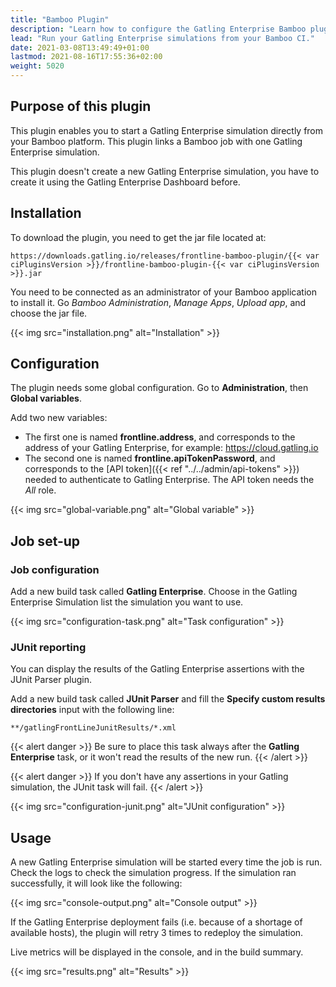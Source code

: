 ```yaml
---
title: "Bamboo Plugin"
description: "Learn how to configure the Gatling Enterprise Bamboo plugin and run your simulations."
lead: "Run your Gatling Enterprise simulations from your Bamboo CI."
date: 2021-03-08T13:49:49+01:00
lastmod: 2021-08-16T17:55:36+02:00
weight: 5020
---
```


## Purpose of this plugin

This plugin enables you to start a Gatling Enterprise simulation directly from your Bamboo platform. This plugin links a Bamboo job with one Gatling Enterprise simulation.

This plugin doesn't create a new Gatling Enterprise simulation, you have to create it using the Gatling Enterprise Dashboard before.

## Installation

To download the plugin, you need to get the jar file located at:

```
https://downloads.gatling.io/releases/frontline-bamboo-plugin/{{< var ciPluginsVersion >}}/frontline-bamboo-plugin-{{< var ciPluginsVersion >}}.jar
```

You need to be connected as an administrator of your Bamboo application to install it. Go *Bamboo Administration*, *Manage Apps*, *Upload app*, and choose the jar file.

{{< img src="installation.png" alt="Installation" >}}

## Configuration

The plugin needs some global configuration. Go to __Administration__, then __Global variables__.

Add two new variables:

* The first one is named __frontline.address__, and corresponds to the address of your Gatling Enterprise, for example: https://cloud.gatling.io
* The second one is named __frontline.apiTokenPassword__, and corresponds to the [API token]({{< ref "../../admin/api-tokens" >}}) needed to authenticate to Gatling Enterprise. The API token needs the *All* role.

{{< img src="global-variable.png" alt="Global variable" >}}

## Job set-up

### Job configuration

Add a new build task called __Gatling Enterprise__. Choose in the Gatling Enterprise Simulation list the simulation you want to use.

{{< img src="configuration-task.png" alt="Task configuration" >}}

### JUnit reporting

You can display the results of the Gatling Enterprise assertions with the JUnit Parser plugin.

Add a new build task called __JUnit Parser__ and fill the __Specify custom results directories__ input with the following line:

`**/gatlingFrontLineJunitResults/*.xml`

{{< alert danger >}}
Be sure to place this task always after the __Gatling Enterprise__ task, or it won't read the results of the new run.
{{< /alert >}}

{{< alert danger >}}
If you don't have any assertions in your Gatling simulation, the JUnit task will fail.
{{< /alert >}}

{{< img src="configuration-junit.png" alt="JUnit configuration" >}}

## Usage

A new Gatling Enterprise simulation will be started every time the job is run. Check the logs to check the simulation progress. If the simulation ran successfully, it will look like the following:

{{< img src="console-output.png" alt="Console output" >}}

If the Gatling Enterprise deployment fails (i.e. because of a shortage of available hosts), the plugin will retry 3 times to redeploy the simulation.

Live metrics will be displayed in the console, and in the build summary.

{{< img src="results.png" alt="Results" >}}
